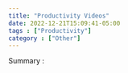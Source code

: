 ```yaml
---
title: "Productivity Videos"
date: 2022-12-21T15:09:41-05:00
tags : ["Productivity"]
category : ["Other"]
---
```




Summary : 

